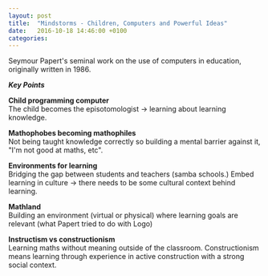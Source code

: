 ```yaml
---
layout: post
title:  "Mindstorms - Children, Computers and Powerful Ideas"
date:   2016-10-18 14:46:00 +0100
categories: 
---
```


Seymour Papert's seminal work on the use of computers in education, originally written in 1986.

_**Key Points**_

**Child programming computer**  
The child becomes the episotomologist -> learning about learning knowledge.

**Mathophobes becoming mathophiles**  
Not being taught knowledge correctly so building a mental barrier against it, "I'm not good at maths, etc".

**Environments for learning**  
Bridging the gap between students and teachers (samba schools.)
Embed learning in culture -> there needs to be some cultural context behind learning.

**Mathland**  
Building an environment (virtual or physical) where learning goals are relevant (what Papert tried
to do with Logo)

**Instructism vs constructionism**  
Learning maths without meaning outside of the classroom. Constructionism means learning
through experience in active construction with a strong social context.

